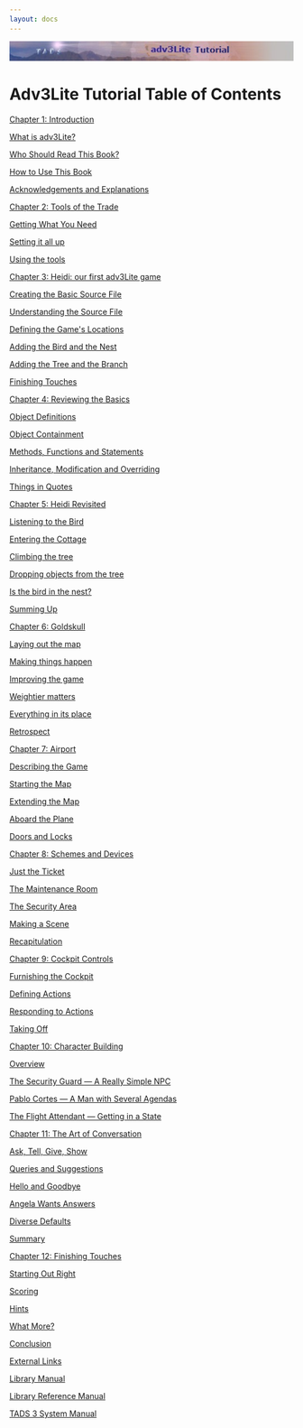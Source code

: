 ```yaml
---
layout: docs
---
```

<div class="topbar">

<img src="topbar.jpg" data-border="0" />

</div>



  
  

# Adv3Lite Tutorial Table of Contents

  
  

<div class="toc1">

<a href="intro.html" class="toc">Chapter 1: Introduction</a>



<div class="toc2">

<a href="whatis.html" class="toc">What is adv3Lite?</a>

</div>

<div class="toc2">

<a href="whoshouldread.html" class="toc">Who Should Read This Book?</a>

</div>

<div class="toc2">

<a href="howtouse.html" class="toc">How to Use This Book</a>

</div>

<div class="toc2">

<a href="acknowledge.html" class="toc">Acknowledgements and
Explanations</a>

</div>

<div class="toc1">

<a href="tools.html" class="toc">Chapter 2: Tools of the Trade</a>

</div>

<div class="toc2">

<a href="getting.html" class="toc">Getting What You Need</a>

</div>

<div class="toc2">

<a href="setting.html" class="toc">Setting it all up</a>

</div>

<div class="toc2">

<a href="using.html" class="toc">Using the tools</a>

</div>

<div class="toc1">

<a href="heidi.html" class="toc">Chapter 3: Heidi: our first adv3Lite
game</a>

</div>

<div class="toc2">

<a href="basicsource.html" class="toc">Creating the Basic Source File</a>

</div>

<div class="toc2">

<a href="understanding.html" class="toc">Understanding the Source
File</a>

</div>

<div class="toc2">

<a href="locations.html" class="toc">Defining the Game's Locations</a>

</div>

<div class="toc2">

<a href="bird.html" class="toc">Adding the Bird and the Nest</a>

</div>

<div class="toc2">

<a href="tree.html" class="toc">Adding the Tree and the Branch</a>

</div>

<div class="toc2">

<a href="finishing.html" class="toc">Finishing Touches</a>

</div>

<div class="toc1">

<a href="reviewing.html" class="toc">Chapter 4: Reviewing the Basics</a>

</div>

<div class="toc2">

<a href="object.html" class="toc">Object Definitions</a>

</div>

<div class="toc2">

<a href="containment.html" class="toc">Object Containment</a>

</div>

<div class="toc2">

<a href="methods.html" class="toc">Methods, Functions and Statements</a>

</div>

<div class="toc2">

<a href="inherit.html" class="toc">Inheritance, Modification and
Overriding</a>

</div>

<div class="toc2">

<a href="quotes.html" class="toc">Things in Quotes</a>

</div>

<div class="toc1">

<a href="revisit.html" class="toc">Chapter 5: Heidi Revisited</a>

</div>

<div class="toc2">

<a href="listening.html" class="toc">Listening to the Bird</a>

</div>

<div class="toc2">

<a href="cottage.html" class="toc">Entering the Cottage</a>

</div>

<div class="toc2">

<a href="climbing.html" class="toc">Climbing the tree</a>

</div>

<div class="toc2">

<a href="dropping.html" class="toc">Dropping objects from the tree</a>

</div>

<div class="toc2">

<a href="birdinnest.html" class="toc">Is the bird in the nest?</a>

</div>

<div class="toc2">

<a href="summing.html" class="toc">Summing Up</a>

</div>

<div class="toc1">

<a href="goldskull.html" class="toc">Chapter 6: Goldskull</a>

</div>

<div class="toc2">

<a href="goldmap.html" class="toc">Laying out the map</a>

</div>

<div class="toc2">

<a href="making.html" class="toc">Making things happen</a>

</div>

<div class="toc2">

<a href="improving.html" class="toc">Improving the game</a>

</div>

<div class="toc2">

<a href="weightier.html" class="toc">Weightier matters</a>

</div>

<div class="toc2">

<a href="inplace.html" class="toc">Everything in its place</a>

</div>

<div class="toc2">

<a href="retro.html" class="toc">Retrospect</a>

</div>

<div class="toc1">

<a href="airport.html" class="toc">Chapter 7: Airport</a>

</div>

<div class="toc2">

<a href="describing.html" class="toc">Describing the Game</a>

</div>

<div class="toc2">

<a href="airmap1.html" class="toc">Starting the Map</a>

</div>

<div class="toc2">

<a href="airmap2.html" class="toc">Extending the Map</a>

</div>

<div class="toc2">

<a href="airmap3.html" class="toc">Aboard the Plane</a>

</div>

<div class="toc2">

<a href="doors.html" class="toc">Doors and Locks</a>

</div>

<div class="toc1">

<a href="schemes.html" class="toc">Chapter 8: Schemes and Devices</a>

</div>

<div class="toc2">

<a href="ticket.html" class="toc">Just the Ticket</a>

</div>

<div class="toc2">

<a href="maintenance.html" class="toc">The Maintenance Room</a>

</div>

<div class="toc2">

<a href="security.html" class="toc">The Security Area</a>

</div>

<div class="toc2">

<a href="scene.html" class="toc">Making a Scene</a>

</div>

<div class="toc2">

<a href="recap.html" class="toc">Recapitulation</a>

</div>

<div class="toc1">

<a href="cockpit.html" class="toc">Chapter 9: Cockpit Controls</a>

</div>

<div class="toc2">

<a href="furnishing.html" class="toc">Furnishing the Cockpit</a>

</div>

<div class="toc2">

<a href="actions.html" class="toc">Defining Actions</a>

</div>

<div class="toc2">

<a href="responding.html" class="toc">Responding to Actions</a>

</div>

<div class="toc2">

<a href="takeoff.html" class="toc">Taking Off</a>

</div>

<div class="toc1">

<a href="character.html" class="toc">Chapter 10: Character Building</a>

</div>

<div class="toc2">

<a href="npcoverview.html" class="toc">Overview</a>

</div>

<div class="toc2">

<a href="guard.html" class="toc">The Security Guard — A Really Simple
NPC</a>

</div>

<div class="toc2">

<a href="cortes.html" class="toc">Pablo Cortes — A Man with Several
Agendas</a>

</div>

<div class="toc2">

<a href="attendant.html" class="toc">The Flight Attendant — Getting in a
State</a>

</div>

<div class="toc1">

<a href="conversation.html" class="toc">Chapter 11: The Art of
Conversation</a>

</div>

<div class="toc2">

<a href="asktell.html" class="toc">Ask, Tell, Give, Show</a>

</div>

<div class="toc2">

<a href="query.html" class="toc">Queries and Suggestions</a>

</div>

<div class="toc2">

<a href="hello.html" class="toc">Hello and Goodbye</a>

</div>

<div class="toc2">

<a href="convnode.html" class="toc">Angela Wants Answers</a>

</div>

<div class="toc2">

<a href="defaults.html" class="toc">Diverse Defaults</a>

</div>

<div class="toc2">

<a href="convsumm.html" class="toc">Summary</a>

</div>

<div class="toc1">

<a href="finish.html" class="toc">Chapter 12: Finishing Touches</a>

</div>

<div class="toc2">

<a href="starting.html" class="toc">Starting Out Right</a>

</div>

<div class="toc2">

<a href="scoring.html" class="toc">Scoring</a>

</div>

<div class="toc2">

<a href="hints.html" class="toc">Hints</a>

</div>

<div class="toc2">

<a href="whatmore.html" class="toc">What More?</a>

</div>

<div class="toc2">

<a href="conclusion.html" class="toc">Conclusion</a>

</div>

<div class="toc1">

<a href="finish.html" class="toc">External Links</a>

</div>

<div class="toc2">

<a href="../manual/toc.html" class="toc">Library Manual</a>

</div>

<div class="toc2">

<a href="../libref/index.html" class="toc">Library Reference Manual</a>

</div>

<div class="toc2">

<a href="../sysman.html" class="toc">TADS 3 System Manual</a>

</div>

</div>
